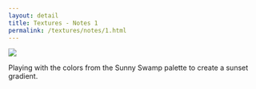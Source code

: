 ```yaml
---
layout: detail
title: Textures - Notes 1
permalink: /textures/notes/1.html
---
```


<img src="{{ site.baseurl }}/assets/textures/notes/1/1.png">

Playing with the colors from the Sunny Swamp palette to create a sunset gradient.